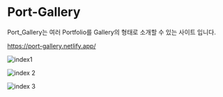 # Port-Gallery

Port_Gallery는 여러 Portfolio를 Gallery의 형태로 소개할 수 있는 사이트 입니다.

https://port-gallery.netlify.app/


![index1](https://user-images.githubusercontent.com/85073718/160553307-a751001c-4e7b-47e9-b137-72229e83d461.PNG)


![index 2](https://user-images.githubusercontent.com/85073718/160553341-ff6b4ab0-cebd-404b-b9d1-426624ae16e6.PNG)


![index 3](https://user-images.githubusercontent.com/85073718/160553360-ecb89500-fa0b-490d-8716-13b434210f99.PNG)

